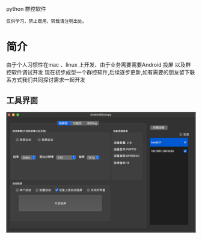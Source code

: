 python 群控软件
```
仅供学习，禁止商用，转载请注明出处。
```


# 简介
由于个人习惯性在mac 、linux 上开发、由于业务需要需要Android 投屏 以及群控软件调试开发
现在初步成型一个群控软件,后续逐步更新,如有需要的朋友留下联系方式我们共同探讨需求一起开发


## 工具界面
![简洁模式](https://github.com/ServenScorpion/AndroidScrcpy/blob/master/WX20241012-020420%402x.png)
